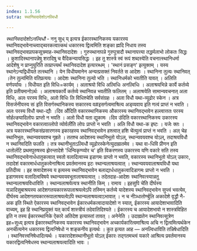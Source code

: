 ```yaml
---
index: 1.1.56
sutra: स्थानिवदादेशोऽनल्विधौ

---
```

_स्थानिवदादेशोऽनल्विधौ_ - ननु सुध् य् इत्यत्र ईकारस्थानिकस्य यकारस्य स्थानिवद्भावेनाच्त्वाद्च्परकत्वात्कथं धकारस्य द्वित्वमिति शङ्का ह्मदि निधाय तस्य स्थानिवद्भावप्रापकसूत्रमाह-स्थानिवदादेशः । गुरुस्थानापन्ने गुरुपुत्रादौ स्थानापत्त्या तद्धर्मलाभो लोकतः सिद्धः । कुशादिस्थानापन्नेषु शरादिषु च वैदिकन्यायसिद्धः । इह तु शास्त्रे स्वं रूपं शब्दस्येति वचनात्स्थानिधर्मा आदेशेषु न प्राप्नुयुरिति तत्प्राप्त्यर्थं स्थानिवदादेश इत्यारब्धम् । 'स्थानं प्रसङ्ग' इत्युक्तम् । यस्य स्थानेऽन्यद्विधीयते तत्स्थानि । येन विधीयमानेन अन्यत्प्रसक्तं निवर्तते स आदेशः । स्थानिना तुल्यः स्थानिवत् ।तेन तुल्य॑मिति वतिप्रत्ययः । आदेशः स्थानिना तुल्यो भति । स्थानिधर्मको भवतीति यावत् । अलिति वर्णपर्यायः । विधीयत इति विधिः=कार्यम् । अलाश्रयो विधि अल्विधिः अनल्विधिः । अलाश्रयभिन्ने कार्ये कर्तव्ये इति प्रतीयमानोऽर्थः । अलाश्रयकार्ये कर्तव्ये स्थानिवन्न भवतीति फलितम् । अलाश्रयेति सामान्यवचनात् अला विधिः, अलः परस्य विधिः, अलो विधिः लि विधिश्चेति सर्वसंग्रहः । अला विधौ यथा-व्यूढोर स्केन । अत्र विसर्जनीयस्य सः॑ इति विसर्गस्थानिकस्य सकारस्य व#इसर्गत्वमाश्रित्य अड्व्यवाय इति णत्वं प्राप्तं न भवति । अलः परस्य विधौ यथा-द्यौः ।दिव औ॑दिति वकारस्थानिकस्य औकारस्य स्थानिवद्भावेन हल्त्वात्ततः परस्य सोर्हल्ङ्यादिलोपः प्राप्तो न भवति । अलो विधौ यता द्युकामः ।दिव उ॑दिति वकारस्थानिकस्य उकारस्य स्थानिवद्भावेन वकारत्वात्लोपो व्योर्वली॑ति लोपः प्राप्तो न भवति । अलि विधौ यथा-क इष्टः । यजेः क्तः । अत्र यकारस्थानिकसंप्रसारणस्य इकारहस्य स्थानिवद्भावेन हश्त्वात् हशि चे॑त्युत्वं प्राप्तं न भवति । अल् चेह स्थानिभूतः, स्थान्यवयवश्च गृह्रते । ततश्च आदेशस्य स्थानिभूतो योऽल्, स्थान्यवयवश्च योऽल्, तदाश्रयविधौ न स्थानिवदिति फलति । तत्र स्थानीभूताऽल्विधौ व्यूढोरस्केनेत्युदाह्मतमेव । यथा वा-धिवि प्रीणन इति धातोर्लटि प्रथमपुरुषस्य झेरन्तादेशे 'धिन्विकृण्व्योर च' इति विकरणस्य उकारस्य यणि वकारे सति तस्य स्थानिवद्भावेनार्धधातुकत्वात् स्वतो वलादित्वाच्च इडागमः प्राप्तो न भवति, वकारस्य स्थानिभूतो योऽल् उकारः, तदादेशं वकारमार्धधातुकत्वेनाश्रित्य प्रवर्तमानस्य इटः स्थान्यलाश्रयत्वात् । स्थान्यवयवालाश्रयविधौ यथा प्रतिदीव्य । इह क्त्वादेशस्य य इत्यस्य स्थानिवद्भावेन बलाद्यार्धधातुकत्वादिडागमः प्राप्तो न भवति । इडागमस्य वलादित्वविषये स्थान्यवयवभूतालाश्रयत्वात् । तदेतदाह-आदेशः स्थानिवत्स्यान्नतु स्थान्यलाश्रयविधाविति । स्थान्यलाश्रयेत्यत्र स्थानीति किम्  । रामाय । इहसुपि चे॑ति दीर्घस्य यञादिसुबाश्रयस्य आदेशगतयकाररूपालाश्रयत्वेऽपि तस्मिन् कर्तव्ये यादेशस्य स्थानिवद्भावेन सुप्त्वं भवत्येव, दीर्घस्य आदेशगतयकाररूपालाश्रयत्वेऽपि स्थान्यलाश्रयत्वाऽभावात् । न च नीञ्धातोर्ण्बुलि अकादेशे वृद्धौ नै-अक इति स्थिते ऐकारस्य स्थानिवद्भावेन ईकारधर्मकत्वादायादेशो न स्यात्, ईकारस्य आयादेशाभावादिति वाच्यम्, इह हि स्थानिप्रयुक्तं यत् कार्यं शास्त्रीयं तदेवातिदिश्यते । ईकारस्य च आयादेशभावो न शास्त्रविहित इति न तस्य ईकारस्थानिके ऐकारे अतिदेश इत्यास्तां तावत् । अनेनेति । उदाह्मतेन स्थानिवत्सूत्रेण इह=सुध्य् इत्यत्र ईकारस्थानिकस्य यकारस्य स्थानिवद्भावेन अच्कार्यकारित्वमाश्रित्य अचि न द्वित्वमित्यर्थकेन अनचीत्यनेन धकारस्य द्वित्वनिषेधो न शङ्कनीय इत्यर्थः । कुत इत्यत आह — अनल्विधाविति तन्निषेधादिति । स्थानिवत्त्वनिषेधादित्यर्थः । यकारादेशस्थानीभूतो योऽल् ईकारः तद्गतमच्त्वं यकारे आश्रित्य प्रवर्तमानस्य यकारद्वित्वनिषेधस्य स्थान्यलाश्रयत्वादिति भावः ।